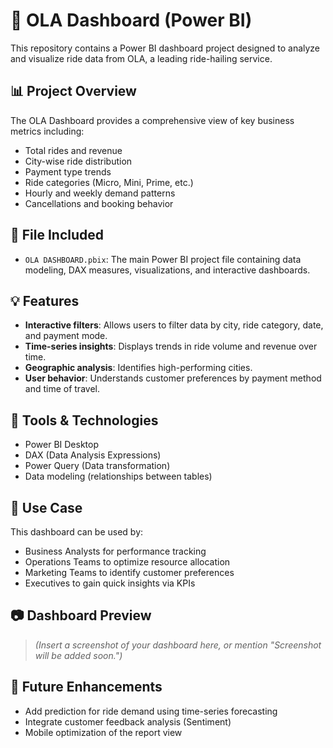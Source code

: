 # 🚗 OLA Dashboard (Power BI)

This repository contains a Power BI dashboard project designed to analyze and visualize ride data from OLA, a leading ride-hailing service.

## 📊 Project Overview

The OLA Dashboard provides a comprehensive view of key business metrics including:

- Total rides and revenue
- City-wise ride distribution
- Payment type trends
- Ride categories (Micro, Mini, Prime, etc.)
- Hourly and weekly demand patterns
- Cancellations and booking behavior

## 📁 File Included

- `OLA DASHBOARD.pbix`: The main Power BI project file containing data modeling, DAX measures, visualizations, and interactive dashboards.

## 💡 Features

- **Interactive filters**: Allows users to filter data by city, ride category, date, and payment mode.
- **Time-series insights**: Displays trends in ride volume and revenue over time.
- **Geographic analysis**: Identifies high-performing cities.
- **User behavior**: Understands customer preferences by payment method and time of travel.

## 🧮 Tools & Technologies

- Power BI Desktop
- DAX (Data Analysis Expressions)
- Power Query (Data transformation)
- Data modeling (relationships between tables)

## 📌 Use Case

This dashboard can be used by:

- Business Analysts for performance tracking
- Operations Teams to optimize resource allocation
- Marketing Teams to identify customer preferences
- Executives to gain quick insights via KPIs

## 📷 Dashboard Preview

> *(Insert a screenshot of your dashboard here, or mention "Screenshot will be added soon.")*

## 🔄 Future Enhancements

- Add prediction for ride demand using time-series forecasting
- Integrate customer feedback analysis (Sentiment)
- Mobile optimization of the report view

